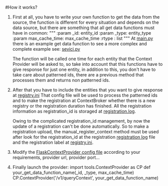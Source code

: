 #How it works?

1.  First at all, you have to write your own function to get the data from the source, the
    function is different for every situation and depends on the data source, but there are
    something that all get data functions must have in common:
    """
            :param _id: entity_id
            :param _type: entity_type
            :param max_cache_time: max_cache_time
            :rtype : list
    """
    At [main.py](https://github.com/gzarrub/FlaskContextProvider/blob/master/main.py) there is an example get data function
    to see a more complex and complete example see: [sevici.py](https://github.com/gzarrub/FlaskContextProvider/blob/master/sevici/sevici.py)

    The function will be called one time for each entity that the Context Provider
    will be asked to, so take into account that this functions have to give response
    for just one entity, in addition to this, you don't have to take care about patterned
    ids, there are a previous method that processes them and returns non patterned ids.

2.  After that you have to include the entities that you want to give response at [registry.ini](https://github.com/gzarrub/FlaskContextProvider/blob/master/etc/Registry/registry.ini)
    That config file will be used to process the patterned ids and to make the registration at ContextBroker whether
    there is a new registry or the registration duration has finished. All the registration information as registration_id is
    storaged at [registration.log](https://github.com/gzarrub/FlaskContextProvider/blob/master/tools/registryUtils/registration.log).

    Owing to the complicated registration_id management, by now the update of a registration can't be done
    automatically. So to make a registration upload, the manual_register_context method must be used after
    look for the registration_id at the registration [registration log](https://github.com/gzarrub/FlaskContextProvider/blob/master/tools/registryUtils/registration.log) file and the
    registration label at [registry.ini](https://github.com/gzarrub/FlaskContextProvider/blob/master/etc/Registry/registry.ini).

3.  Modify the [FlaskContextProvider config file](https://github.com/gzarrub/FlaskContextProvider/blob/master/etc/FlaskContextProvider/FlaskContextProvider.ini) according to your requirements, provider url, provider port...

4.  Finally launch the provider:
        import tools.ContextProvider as CP
        def your_get_data_function_name(_id, _type, max_cache_time)
        CP.ContextProvider('/v1/queryContext', your_get_data_function_name)
